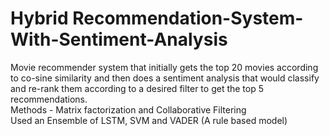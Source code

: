 # Hybrid Recommendation-System-With-Sentiment-Analysis
Movie recommender system that initially gets the top 20 movies according to co-sine similarity and then does a sentiment analysis that would classify and re-rank them according to a desired filter to get the top 5 recommendations.      
Methods - Matrix factorization and Collaborative Filtering  
Used an Ensemble of LSTM, SVM and VADER (A rule based model)  
